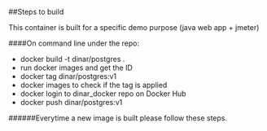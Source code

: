 
##Steps to build

This container is built for a specific demo purpose (java web app + jmeter)

####On command line under the repo:

* docker build -t dinar/postgres .
* run docker images and get the ID
* docker tag <ID> dinar/postgres:v1
* docker images to check if the tag is applied
* docker login to dinar_docker repo on Docker Hub
* docker push dinar/postgres:v1

######Everytime a new image is built please follow these steps. 
